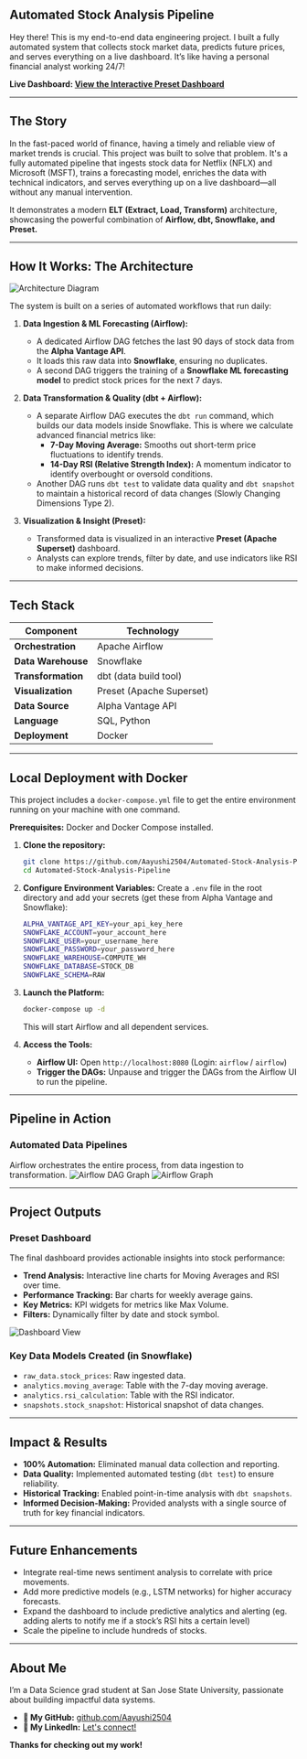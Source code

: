 ## Automated Stock Analysis Pipeline

Hey there! This is my end-to-end data engineering project. I built a fully automated system that collects stock market data, predicts future prices, and serves everything on a live dashboard. It’s like having a personal financial analyst working 24/7!

**Live Dashboard: [View the Interactive Preset Dashboard](https://b9571882.us1a.app.preset.io/superset/dashboard/p/MJvpOj3reoP/)**

---

## The Story

In the fast-paced world of finance, having a timely and reliable view of market trends is crucial. This project was built to solve that problem. It's a fully automated pipeline that ingests stock data for Netflix (NFLX) and Microsoft (MSFT), trains a forecasting model, enriches the data with technical indicators, and serves everything up on a live dashboard—all without any manual intervention.

It demonstrates a modern **ELT (Extract, Load, Transform)** architecture, showcasing the powerful combination of **Airflow, dbt, Snowflake, and Preset.**

---

## How It Works: The Architecture

![Architecture Diagram](assets/architecture_diagram.png)

The system is built on a series of automated workflows that run daily:

1.  **Data Ingestion & ML Forecasting (Airflow):**
    *   A dedicated Airflow DAG fetches the last 90 days of stock data from the **Alpha Vantage API**.
    *   It loads this raw data into **Snowflake**, ensuring no duplicates.
    *   A second DAG triggers the training of a **Snowflake ML forecasting model** to predict stock prices for the next 7 days.

2.  **Data Transformation & Quality (dbt + Airflow):**
    *   A separate Airflow DAG executes the `dbt run` command, which builds our data models inside Snowflake. This is where we calculate advanced financial metrics like:
        *   **7-Day Moving Average:** Smooths out short-term price fluctuations to identify trends.
        *   **14-Day RSI (Relative Strength Index):** A momentum indicator to identify overbought or oversold conditions.
    *   Another DAG runs `dbt test` to validate data quality and `dbt snapshot` to maintain a historical record of data changes (Slowly Changing Dimensions Type 2).

3.  **Visualization & Insight (Preset):**
    *   Transformed data is visualized in an interactive **Preset (Apache Superset)** dashboard.
    *   Analysts can explore trends, filter by date, and use indicators like RSI to make informed decisions.

---

## Tech Stack

| Component           | Technology                                                          |
| ------------------- | ------------------------------------------------------------------- |
| **Orchestration**   | Apache Airflow                                                      |
| **Data Warehouse**  | Snowflake                                                           |
| **Transformation**  | dbt (data build tool)                                               |
| **Visualization**   | Preset (Apache Superset)                                            |
| **Data Source**     | Alpha Vantage API                                                   |
| **Language**        | SQL, Python                                                         |
| **Deployment**      | Docker                                                              |

---

## Local Deployment with Docker

This project includes a `docker-compose.yml` file to get the entire environment running on your machine with one command.

**Prerequisites:** Docker and Docker Compose installed.

1.  **Clone the repository:**
    ```bash
    git clone https://github.com/Aayushi2504/Automated-Stock-Analysis-Pipeline.git
    cd Automated-Stock-Analysis-Pipeline
    ```

2.  **Configure Environment Variables:**
    Create a `.env` file in the root directory and add your secrets (get these from Alpha Vantage and Snowflake):
    ```bash
    ALPHA_VANTAGE_API_KEY=your_api_key_here
    SNOWFLAKE_ACCOUNT=your_account_here
    SNOWFLAKE_USER=your_username_here
    SNOWFLAKE_PASSWORD=your_password_here
    SNOWFLAKE_WAREHOUSE=COMPUTE_WH
    SNOWFLAKE_DATABASE=STOCK_DB
    SNOWFLAKE_SCHEMA=RAW
    ```

3.  **Launch the Platform:**
    ```bash
    docker-compose up -d
    ```
    This will start Airflow and all dependent services.

4.  **Access the Tools:**
    *   **Airflow UI:** Open `http://localhost:8080` (Login: `airflow` / `airflow`)
    *   **Trigger the DAGs:** Unpause and trigger the DAGs from the Airflow UI to run the pipeline.

---

## Pipeline in Action

### Automated Data Pipelines
Airflow orchestrates the entire process, from data ingestion to transformation.
![Airflow DAG Graph](assets/airflow_dag_graph.png)
![Airflow Graph](assets/airflow_graph.png)

---

## Project Outputs

### Preset Dashboard
The final dashboard provides actionable insights into stock performance:
*   **Trend Analysis:** Interactive line charts for Moving Averages and RSI over time.
*   **Performance Tracking:** Bar charts for weekly average gains.
*   **Key Metrics:** KPI widgets for metrics like Max Volume.
*   **Filters:** Dynamically filter by date and stock symbol.

![Dashboard View](assets/dashboard_overview.png)

### Key Data Models Created (in Snowflake)
*   `raw_data.stock_prices`: Raw ingested data.
*   `analytics.moving_average`: Table with the 7-day moving average.
*   `analytics.rsi_calculation`: Table with the RSI indicator.
*   `snapshots.stock_snapshot`: Historical snapshot of data changes.

---


## Impact & Results

- **100% Automation:** Eliminated manual data collection and reporting.
- **Data Quality:** Implemented automated testing (`dbt test`) to ensure reliability.
- **Historical Tracking:** Enabled point-in-time analysis with `dbt snapshots`.
- **Informed Decision-Making:** Provided analysts with a single source of truth for key financial indicators.

---

## Future Enhancements

*   Integrate real-time news sentiment analysis to correlate with price movements.
*   Add more predictive models (e.g., LSTM networks) for higher accuracy forecasts.
*   Expand the dashboard to include predictive analytics and alerting (eg. adding alerts to notify me if a stock’s RSI hits a certain level)
*   Scale the pipeline to include hundreds of stocks.

---

## About Me

I’m a Data Science grad student at San Jose State University, passionate about building impactful data systems.

- **📂 My GitHub:** [github.com/Aayushi2504](https://github.com/Aayushi2504)
- **👔 My LinkedIn:** [Let's connect!](https://www.linkedin.com/in/aayushishah037/)

**Thanks for checking out my work!**
